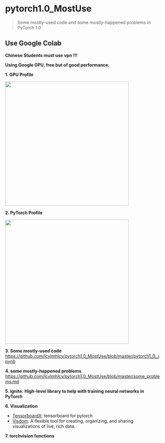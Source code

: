 # pytorch1.0_MostUse
> Some mostly-used code and some mostly-happened problems in PyTorch 1.0

## Use Google Colab
  
**Chinese Students must use vpn !!!**
  
**Using Google GPU, free but of good performance.**
  
**1. GPU Profile**  
<p>
  <img src="https://github.com/lcylmhlcy/pytorch1.0_MostUse/raw/master/img/1.png" width=400>
</p>
  
**2. PyTorch Profile**  
<p>
  <img src="https://github.com/lcylmhlcy/pytorch1.0_MostUse/raw/master/img/2.png" width=400>
</p>
  
**3. Some mostly-used code**
https://github.com/lcylmhlcy/pytorch1.0_MostUse/blob/master/pytorch1_0_.ipynb
  
**4. some mostly-happened problems**
https://github.com/lcylmhlcy/pytorch1.0_MostUse/blob/master/some_problems.md
  
**5. ignite: High-level library to help with training neural networks in PyTorch**
  
**6. Visualization**
- [TensorboardX](https://github.com/lanpa/tensorboardX): tensorboard for pytorch
- [Visdom](https://github.com/facebookresearch/visdom): A flexible tool for creating, organizing, and sharing visualizations of live, rich data. 
  
**7. torchvision functions**

